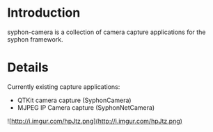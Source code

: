# Introduction #

syphon-camera is a collection of camera capture applications for the syphon framework.

# Details #

Currently existing capture applications:
  * QTKit camera capture (SyphonCamera)
  * MJPEG IP Camera capture (SyphonNetCamera)

![http://i.imgur.com/hpJtz.png](http://i.imgur.com/hpJtz.png)